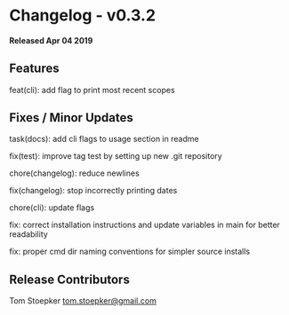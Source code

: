 # Changelog - v0.3.2
#### Released Apr 04 2019


## Features

feat(cli): add flag to print most recent scopes



## Fixes / Minor Updates

task(docs): add cli flags to usage section in readme

fix(test): improve tag test by setting up new .git repository

chore(changelog): reduce newlines

fix(changelog): stop incorrectly printing dates

chore(cli): update flags

fix: correct installation instructions and update variables in main for better readability

fix: proper cmd dir naming conventions for simpler source installs


## Release Contributors

Tom Stoepker <tom.stoepker@gmail.com>
